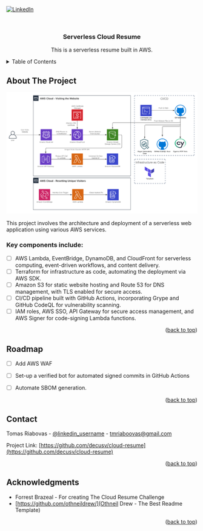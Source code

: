 <!-- Improved compatibility of back to top link: See: https://github.com/othneildrew/Best-README-Template/pull/73 -->
<a id="readme-top"></a>
<!--
*** Thanks for checking out the Best-README-Template. If you have a suggestion
*** that would make this better, please fork the repo and create a pull request
*** or simply open an issue with the tag "enhancement".
*** Don't forget to give the project a star!
*** Thanks again! Now go create something AMAZING! :D
-->



<!-- PROJECT SHIELDS -->
<!--
*** I'm using markdown "reference style" links for readability.
*** Reference links are enclosed in brackets [ ] instead of parentheses ( ).
*** See the bottom of this document for the declaration of the reference variables
*** for contributors-url, forks-url, etc. This is an optional, concise syntax you may use.
*** https://www.markdownguide.org/basic-syntax/#reference-style-links
-->
[![LinkedIn][linkedin-shield]][linkedin-url]



<!-- PROJECT LOGO -->
<br />
<div align="center">
<h3 align="center">Serverless Cloud Resume</h3>

  <p align="center">
    This is a serverless resume built in AWS.
  </p>
</div>



<!-- TABLE OF CONTENTS -->
<details>
  <summary>Table of Contents</summary>
  <ol>
    <li>
      <a href="#about-the-project">About The Project</a>
      <ul>
        <li><a href="#built-with">Built With</a></li>
      </ul>
    </li>
    <li>
      <a href="#getting-started">Getting Started</a>
      <ul>
        <li><a href="#prerequisites">Prerequisites</a></li>
        <li><a href="#installation">Installation</a></li>
      </ul>
    </li>
    <li><a href="#roadmap">Roadmap</a></li>
    <li><a href="#contact">Contact</a></li>
    <li><a href="#acknowledgments">Acknowledgments</a></li>
  </ol>
</details>



<!-- ABOUT THE PROJECT -->
## About The Project

[![Product Name Screen Shot][product-screenshot]](https://tmriabovas.tech)

This project involves the architecture and deployment of a serverless web application using various AWS services.

### Key components include:


- [ ] AWS Lambda, EventBridge, DynamoDB, and CloudFront for serverless computing, event-driven workflows, and content delivery.
- [ ] Terraform for infrastructure as code, automating the deployment via AWS SDK.
- [ ] Amazon S3 for static website hosting and Route 53 for DNS management, with TLS enabled for secure access.
- [ ] CI/CD pipeline built with GitHub Actions, incorporating Grype and GitHub CodeQL for vulnerability scanning.
- [ ] IAM roles, AWS SSO, API Gateway for secure access management, and AWS Signer for code-signing Lambda functions.

<p align="right">(<a href="#readme-top">back to top</a>)</p>



<!-- ROADMAP -->
## Roadmap

- [ ] Add AWS WAF
- [ ] Set-up a verified bot for automated signed commits in GitHub Actions
- [ ] Automate SBOM generation.


<p align="right">(<a href="#readme-top">back to top</a>)</p>



<!-- CONTACT -->
## Contact

Tomas Riabovas - [@linkedin_username](https://www.linkedin.com/in/tomas-riabovas-584251182/) - tmriaboovas@gmail.com

Project Link: [https://github.com/decusv/cloud-resume](https://github.com/decusv/cloud-resume)

<p align="right">(<a href="#readme-top">back to top</a>)</p>



<!-- ACKNOWLEDGMENTS -->
## Acknowledgments

* Forrest Brazeal - For creating The Cloud Resume Challenge
* [https://github.com/othneildrew/](Othneil Drew - The Best Readme Template)

<p align="right">(<a href="#readme-top">back to top</a>)</p>


[license-shield]: https://img.shields.io/github/license/github_username/repo_name.svg?style=for-the-badge
[license-url]: https://github.com/github_username/repo_name/blob/master/LICENSE.txt
[linkedin-shield]: https://img.shields.io/badge/-LinkedIn-black.svg?style=for-the-badge&logo=linkedin&colorB=555
[linkedin-url]: https://www.linkedin.com/in/tomas-riabovas-584251182/
[product-screenshot]: Images/AWS_Diagram.png
